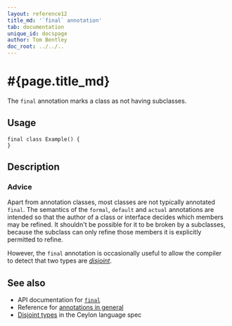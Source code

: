 ```yaml
---
layout: reference12
title_md: '`final` annotation'
tab: documentation
unique_id: docspage
author: Tom Bentley
doc_root: ../../..
---
```


# #{page.title_md}

The `final` annotation marks a class as not having subclasses.

## Usage

<!-- try: -->
    final class Example() {
    }

## Description

### Advice

Apart from annotation classes, most classes are not typically 
annotated `final`. The semantics of the `formal`, `default` and 
`actual` annotations are intended so that the author of a class 
or interface decides which members may be refined. It shouldn't 
be possible for it to be broken by a subclasses, because the 
subclass can only refine those members it is explicitly permitted 
to refine.

However, the `final` annotation is occasionally useful to allow
the compiler to detect that two types are 
[_disjoint_](#{site.urls.spec_current}#disjointtypes).

## See also

* API documentation for [`final`](#{site.urls.apidoc_1_2}/index.html#final)
* Reference for [annotations in general](../../structure/annotation/)
* [Disjoint types](#{site.urls.spec_current}#disjointtypes) in the 
  Ceylon language spec

